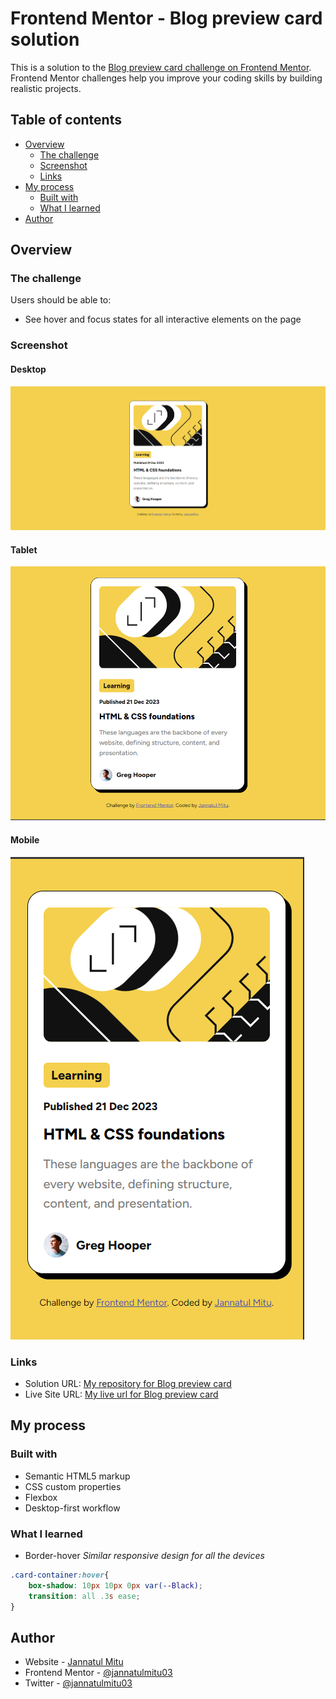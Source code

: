 # Frontend Mentor - Blog preview card solution

This is a solution to the [Blog preview card challenge on Frontend Mentor](https://www.frontendmentor.io/challenges/blog-preview-card-ckPaj01IcS). Frontend Mentor challenges help you improve your coding skills by building realistic projects. 

## Table of contents

- [Overview](#overview)
  - [The challenge](#the-challenge)
  - [Screenshot](#screenshot)
  - [Links](#links)
- [My process](#my-process)
  - [Built with](#built-with)
  - [What I learned](#what-i-learned)
- [Author](#author)


## Overview

### The challenge

Users should be able to:

- See hover and focus states for all interactive elements on the page

### Screenshot

#### Desktop
![desktop](./screenshots/desktop.png)
#### Tablet
![tablet](./screenshots/tablet.png)
#### Mobile
![mobile](./screenshots/mobile.png)



### Links

- Solution URL: [My repository for Blog preview card](https://github.com/jannatulmitu03/blog-preview-card)
- Live Site URL: [My live url for Blog preview card](https://jannatulmitu03.github.io/blog-preview-card/)

## My process

### Built with

- Semantic HTML5 markup
- CSS custom properties
- Flexbox
- Desktop-first workflow



### What I learned

- Border-hover
*Similar responsive design for all the devices*


```css
.card-container:hover{
    box-shadow: 10px 10px 0px var(--Black);
    transition: all .3s ease;
}
```


## Author

- Website - [Jannatul Mitu](https://www.linkedin.com/in/jannatulmitu03)
- Frontend Mentor - [@jannatulmitu03](https://www.frontendmentor.io/profile/jannatulmitu03)
- Twitter - [@jannatulmitu03](https://twitter.com/jannatulmitu03)
